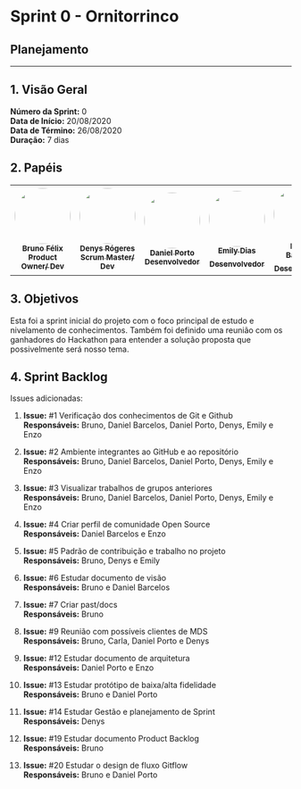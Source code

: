 # Sprint 0 - Ornitorrinco

## Planejamento 
____________________________
## 1. Visão Geral
**Número da Sprint:** 0 <br>
**Data de Início:** 20/08/2020 <br>
**Data de Término:** 26/08/2020 <br>
**Duração:** 7 dias <br>

## 2. Papéis
<table>
    <tr>
     <td align="center"><a href="https://github.com/Bruno-Felix"><img style="border-radius: 50%;" src="https://avatars2.githubusercontent.com/u/38890440?s=400&u=9c14ab68fc12dbeb25956056fe86bb075d138fa5&v=4" width="100px;" alt=""/><br /><sub><b>Bruno Félix</b><br><b>Product Owner/ Dev</b></sub></a><br /><a href="https://github.com/Bruno-Felix"></a>           </td>
        <td align="center"><a href="https://github.com/DenysRogeres"><img style="border-radius: 50%;" src="https://avatars0.githubusercontent.com/u/54676096?s=400&u=7b70aa8d6bd5ef6edffcd43686e81beb60546027&v=4" width="100px;" alt=""/><br /><sub><b>Denys Rógeres</b><br><b>Scrum Master/ Dev</b></sub></a><br /><a href="https://github.com/DenysRogeres"></a></td>
        <td align="center"><a href="https://github.com/DanielPortods"><img style="border-radius: 50%;" src="https://avatars3.githubusercontent.com/u/48573556?s=400&u=e1d90cb87288030c0fcb57a9b537dd88a77e1525&v=4" width="100px;" alt=""/><br /><sub><b>Daniel Porto</b><br><b>Desenvolvedor</b></sub></a><br /><a href="https://github.com/DanielPortods"></a></td>
        <td align="center"><a href="https://github.com/emysdias"><img style="border-radius: 50%;" src="https://avatars3.githubusercontent.com/u/52640974?s=400&u=78292e0e872227c1bc7da0352748d0a12306ea39&v=4" width="100px;" alt=""/><br /><sub><b>Emily Dias</b><br><b>Desenvolvedor</sub></a><br /><a href="https://github.com/emysdias"></a></td>
        <td align="center"><a href="https://github.com/daniel-bm"><img style="border-radius: 50%;" src="https://avatars1.githubusercontent.com/u/38585724?s=400&u=46d21bc14c3d1acce6829b8a96329d23f432549f&v=4" width="100px;" alt=""/><br /><sub><b>Daniel Barcelos</b><br><b>Desenvolvedor</sub></a><br /><a href="https://github.com/daniel-bm"></a></td>
        <td align="center"><a href="https://github.com/enzoggqs"><img style="border-radius: 50%;" src="https://avatars3.githubusercontent.com/u/38733364?s=400&u=03933ce39868586c14b93dc9c99f37c19bb9ee9b&v=4" width="100px;" alt=""/><br /><sub><b>Enzo Gabriel</b><br><b>Desenvolvedor</sub></a><br /><a href="https://github.com/enzoggqs"></a></td>
        </tr>
    </table>


## 3. Objetivos
Esta foi a sprint inicial do projeto com o foco principal de estudo e nivelamento de conhecimentos. Também foi definido uma reunião com os ganhadores do Hackathon para entender a solução proposta que possivelmente será nosso tema.

## 4. Sprint Backlog
Issues adicionadas: <br>
1. **Issue:** #1 Verificação dos conhecimentos de Git e Github<br>
**Responsáveis:** Bruno, Daniel Barcelos, Daniel Porto, Denys, Emily e Enzo

2. **Issue:** #2 Ambiente integrantes ao GitHub e ao repositório<br>
**Responsáveis:** Bruno, Daniel Barcelos, Daniel Porto, Denys, Emily e Enzo

2. **Issue:** #3 Visualizar trabalhos de grupos anteriores<br>
**Responsáveis:** Bruno, Daniel Barcelos, Daniel Porto, Denys, Emily e Enzo

3. **Issue:** #4 Criar perfil de comunidade Open Source<br>
**Responsáveis:** Daniel Barcelos e Enzo

4. **Issue:** #5 Padrão de contribuição e trabalho no projeto<br>
**Responsáveis:** Bruno, Denys e Emily

5. **Issue:** #6 Estudar documento de visão<br>
**Responsáveis:** Bruno e Daniel Barcelos 

6. **Issue:** #7 Criar past/docs<br>
**Responsáveis:** Bruno

7. **Issue:** #9 Reunião com possíveis clientes de MDS<br>
**Responsáveis:** Bruno, Carla, Daniel Porto e Denys

8. **Issue:** #12 Estudar documento de arquitetura<br>
**Responsáveis:** Daniel Porto e Enzo

9. **Issue:** #13 Estudar protótipo de baixa/alta fidelidade<br>
**Responsáveis:** Bruno e Daniel Porto

10. **Issue:** #14 Estudar Gestão e planejamento de Sprint<br>
**Responsáveis:** Denys

11. **Issue:** #19 Estudar documento Product Backlog<br>
**Responsáveis:** Bruno

12. **Issue:** #20 Estudar o design de fluxo Gitflow<br>
**Responsáveis:** Bruno e Daniel Porto
